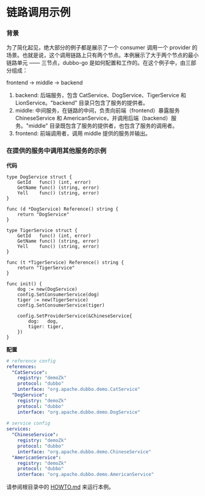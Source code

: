 # 链路调用示例

### 背景

为了简化起见，绝大部分的例子都是展示了一个 consumer 调用一个 provider 的场景。也就是说，这个调用链路上只有两个节点。本例展示了大于两个节点的最小链路单元 —— 三节点，dubbo-go 是如何配置和工作的。在这个例子中，由三部分组成：

frontend -> middle -> backend

1. backend: 后端服务，包含 CatService、DogService、TigerService 和 LionService。"backend" 目录只包含了服务的提供者。
2. middle: 中间服务，在链路的中间，负责向前端（frontend）暴露服务 ChineseService 和 AmericanService，并调用后端（backend）服务。"middle" 目录既包含了服务的提供者，也包含了服务的调用者。
3. frontend: 前端调用者，调用 middle 提供的服务并输出。

### 在提供的服务中调用其他服务的示例

**代码**

```golang
type DogService struct {
	GetId   func() (int, error)
	GetName func() (string, error)
	Yell    func() (string, error)
}

func (d *DogService) Reference() string {
	return "DogService"
}

type TigerService struct {
	GetId   func() (int, error)
	GetName func() (string, error)
	Yell    func() (string, error)
}

func (t *TigerService) Reference() string {
	return "TigerService"
}

func init() {
	dog := new(DogService)
	config.SetConsumerService(dog)
	tiger := new(TigerService)
	config.SetConsumerService(tiger)

	config.SetProviderService(&ChineseService{
		dog:   dog,
		tiger: tiger,
	})
}
```

**配置**

```yaml
# reference config
references:
  "CatService":
    registry: "demoZk"
    protocol: "dubbo"
    interface: "org.apache.dubbo.demo.CatService"
  "DogService":
    registry: "demoZk"
    protocol: "dubbo"
    interface: "org.apache.dubbo.demo.DogService"
    
# service config
services:
  "ChineseService":
    registry: "demoZk"
    protocol: "dubbo"
    interface: "org.apache.dubbo.demo.ChineseService"
  "AmericanService":
    registry: "demoZk"
    protocol: "dubbo"
    interface: "org.apache.dubbo.demo.AmericanService"
```


请参阅根目录中的 [HOWTO.md](../HOWTO_zh.md) 来运行本例。


